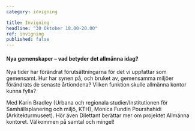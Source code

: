 ```yaml
---
category: invigning

title: Invigning
headline: "30 Oktober 18.00-20.00"
ref: invigning
published: false
---
```


#### Nya gemenskaper – vad betyder det allmänna idag? 
Nya tider har förändrat förutsättningarna för det vi uppfattar som gemensamt. Hur har synen på, och bruket av, gemensamma miljöer förändrats de senaste årtiondena? Vilken funktion skulle allmänna kontor kunna fylla?  

Med Karin Bradley (Urbana och regionala studier/Institutionen för Samhällsplanering och miljö, KTH), Monica Fundin Pourshahidi (Arkitekturmuseet). Hör även Dilettant berättar mer om projektet Allmänna kontoret. Välkommen på samtal och mingel!